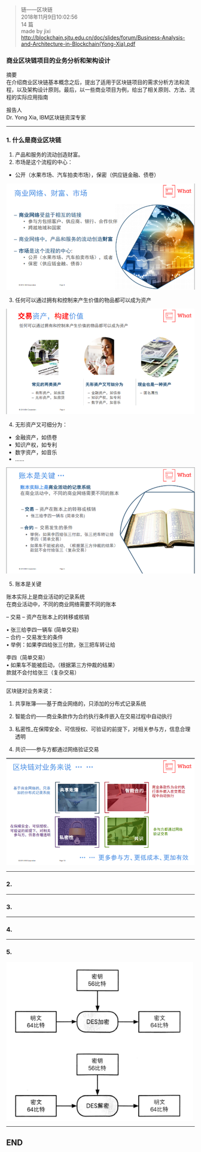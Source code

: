 > 链——区块链  
> 2018年11月9日10:02:56       
> 14 篇  
>made by jixi  
> http://blockchain.sjtu.edu.cn/doc/slides/forum/Business-Analysis-and-Architecture-in-Blockchain(Yong-Xia).pdf

### 商业区块链项目的业务分析和架构设计

摘要  
在介绍商业区块链基本概念之后，提出了适用于区块链项目的需求分析方法和流程，以及架构设计原则。最后，以一些商业项目为例，给出了相关原则、方法、流程的实际应用指南  

报告人  
Dr. Yong Xia, IBM区块链资深专家  

----------


### 1. 什么是商业区块链

1. 产品和服务的流动创造财富。  
2. 市场是这个流程的中心：  


* 公开（水果市场、汽车拍卖市场），保密（供应链金融、债卷）  

![enter description here](https://www.github.com/jixiyu/images3/raw/master/小书匠/1541729784972.png)  


3. 任何可以通过拥有和控制来产生价值的物品都可以成为资产  

![enter description here](https://www.github.com/jixiyu/images3/raw/master/小书匠/1541729803615.png)  


4. 无形资产又可细分为：  
* 金融资产，如债卷  
* 知识产权，如专利  
* 数字资产，如音乐  
* ......    

![enter description here](https://www.github.com/jixiyu/images3/raw/master/小书匠/1541729816401.png)  

 

5. 账本是关键  

账本实际上是商业活动的记录系统  
在商业活动中，不同的商业网络需要不同的账本  

– 交易 – 资产在账本上的转移或核销  

• 张三给李四一辆车 (简单交易)  
– 合约 – 交易发生的条件  
• 举例：如果李四给张三付款，张三把车转让给  

李四（简单交易）  
• 如果车不能被启动，（根据第三方仲裁的结果）  
款就不会付给张三（复杂交易）  


----------


区块链对业务来说：  

1. 共享账簿——基于商业网络的，只添加的分布式记录系统  

2. 智能合约——商业条款作为合约执行条件嵌入在交易过程中自动执行  

3. 私密性_在保障安全、可信授权、可验证的前提下，对相关参与方，信息合理透明  

4. 共识——参与方都通过网络验证交易  

![enter description here](https://www.github.com/jixiyu/images3/raw/master/小书匠/1541729652605.png)

----------

### 2. 


----------

### 3. 


----------

### 4. 


----------

### 5. 


<img src="https://www.github.com/jixiyu/images3/raw/master/小书匠/1541557686265.png" width="500" hegiht="500" align="center" /> 

----------
## END


